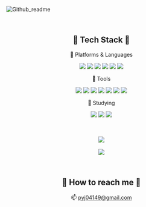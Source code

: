<!--
**Dorabang/Dorabang** is a ✨ _special_ ✨ repository because its `README.md` (this file) appears on your GitHub profile.

Here are some ideas to get you started:

- 🔭 I’m currently working on ...
- 🌱 I’m currently learning ...
- 👯 I’m looking to collaborate on ...
- 🤔 I’m looking for help with ...
- 💬 Ask me about ...
- 📫 How to reach me: ...
- 😄 Pronouns: ...
- ⚡ Fun fact: ...
-->

![Github_readme](https://user-images.githubusercontent.com/39180932/234162880-19d39a5c-c2a4-49c0-bbcb-87d382c50f79.jpg)

<br>
<div align="center">

## 🖤 Tech Stack 🖤

📌 Platforms & Languages

<img src="https://img.shields.io/badge/React-61DAFB?style=flat&logo=React&logoColor=white"/> <img src="https://img.shields.io/badge/HTML5-E34F26?style=flat&logo=HTML5&logoColor=white" /> <img src="https://img.shields.io/badge/CSS3-1572b6?style=flat&logo=Css3&logoColor=white"/>
<img src="https://img.shields.io/badge/JavaScript-f7df1e?style=flat&logo=Javascript&logoColor=white" /> <img src="https://img.shields.io/badge/Firebase-FFCA28?style=flat&logo=Firebase&logoColor=white"/> <img src="https://img.shields.io/badge/Prettier-F7B93E?style=flat&logo=Prettier&logoColor=white"/>

📌 Tools

<img src="https://img.shields.io/badge/VSCode-007ACC?style=flat&logo=visualstudiocode&logoColor=white"/> <img src="https://img.shields.io/badge/Github-181717?style=flat&logo=github&logoColor=white"/> <img src="https://img.shields.io/badge/Ps-31A8FF?style=flat&logo=adobePhotoshop&logoColor=white"/> <img src="https://img.shields.io/badge/Ai-FF9A00?style=flat&logo=adobeillustrator&logoColor=white"/> <img src="https://img.shields.io/badge/Figma-F24E1E?style=flat&logo=Figma&logoColor=white"/> <img src="https://img.shields.io/badge/Slack-4A154B?style=flat&logo=Slack&logoColor=white"/> <img src="https://img.shields.io/badge/Notion-000000?style=flat&logo=notion&logoColor=white"/>

  
📌 Studying
 
<img src="https://img.shields.io/badge/TypeScript-3178C6?style=flat&logo=TypeScript&logoColor=white"/> <img src="https://img.shields.io/badge/TailwindCSS-06B6D4?style=flat&logo=TailwindCSS&logoColor=white"/> <img src="https://img.shields.io/badge/Next.js-000000?style=flat&logo=nextdotjs&logoColor=white"/>

<br><br><img src="https://github-readme-stats.vercel.app/api/top-langs/?username=dorabang&layout=compact"><br><br><img src="https://github-readme-stats.vercel.app/api?username=dorabang&show_icons=true">

<br>

  ## 🖤 How to reach me 🖤
📫 pyj04149@gmail.com
</div>
